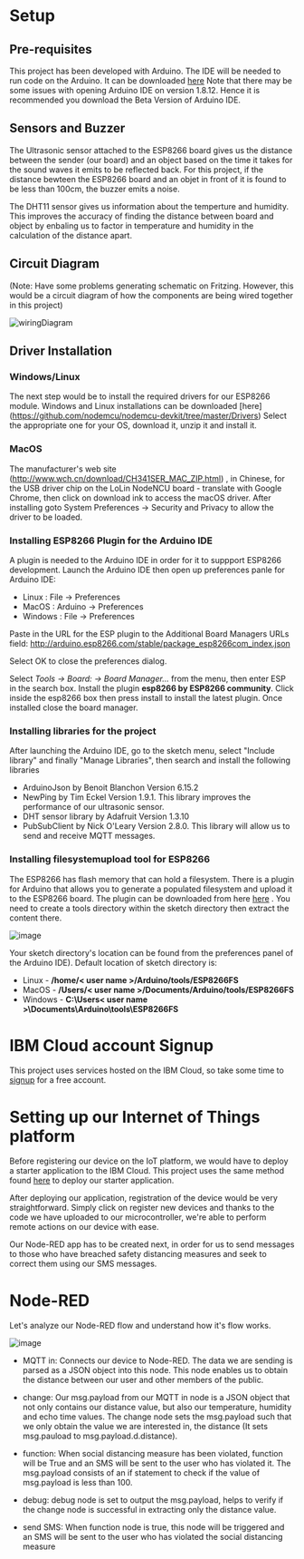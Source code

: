 # Setup
## Pre-requisites
This project has been developed with Arduino. The IDE will be needed to run code on the Arduino. It can be downloaded [here](https://www.arduino.cc/en/main/software) Note that there may be some issues with opening Arduino IDE on version 1.8.12.  Hence it is recommended you download the Beta Version of Arduino IDE.

## Sensors and Buzzer
The Ultrasonic sensor attached to the ESP8266 board gives us the distance between the sender (our board) and an object based on the time it takes for the sound waves it emits to be reflected back. For this project, if the distance bewteen the ESP8266 board and an objet in front of it is found to be less than 100cm, the buzzer emits a noise.

The DHT11 sensor gives us information about the temperture and humidity. This improves the accuracy of finding the distance between board and object by enbaling us to factor in temperature and humidity in the calculation of the distance apart.

## Circuit Diagram
(Note: Have some problems generating schematic on Fritzing. However, this would be a circuit diagram of how the components are being wired together in this project)

![wiringDiagram](https://user-images.githubusercontent.com/62842333/84584757-ca160b80-ae3a-11ea-84e1-079f564a9441.PNG)

## Driver Installation
### Windows/Linux
The next step would be to install the required drivers for our ESP8266 module. Windows and Linux installations can be downloaded [here] (https://github.com/nodemcu/nodemcu-devkit/tree/master/Drivers) Select the appropriate one for your OS, download it, unzip it and install it.

### MacOS 
The manufacturer's web site (http://www.wch.cn/download/CH341SER_MAC_ZIP.html) , in Chinese, for the USB driver chip on the LoLin NodeNCU board - translate with Google Chrome, then click on download ink to access the macOS driver. After installing goto System Preferences -> Security and Privacy to allow the driver to be loaded.

### Installing ESP8266 Plugin for the Arduino IDE
A plugin is needed to the Arduino IDE in order for it to suppport ESP8266 development. Launch the Arduino IDE then open up preferences panle for Arduino IDE:
- Linux : File -> Preferences
- MacOS : Arduino -> Preferences
- Windows : File -> Preferences

Paste in the URL for the ESP plugin to the Additional Board Managers URLs field:
http://arduino.esp8266.com/stable/package_esp8266com_index.json

Select OK to close the preferences dialog.

Select *Tools -> Board: -> Board Manager...* from the menu, then enter ESP in the search box. Install the plugin **esp8266 by ESP8266 community**. Click inside the esp8266 box then press install to install the latest plugin. Once installed close the board manager. 

### Installing libraries for the project
After launching the Arduino IDE, go to the sketch menu, select "Include library" and finally "Manage Libraries", then search and install the following libraries

- ArduinoJson by Benoit Blanchon Version 6.15.2
- NewPing by Tim Eckel Version 1.9.1. This library improves the performance of our ultrasonic sensor.
- DHT sensor library by Adafruit Version 1.3.10
- PubSubClient by Nick O'Leary Version 2.8.0. This library will allow us to send and receive MQTT messages.

### Installing filesystemupload tool for ESP8266 
The ESP8266 has flash memory that can hold a filesystem. There is a plugin for Arduino that allows you to generate a populated filesystem and upload it to the ESP8266 board. The plugin can be downloaded from here [here](https://github.com/esp8266/arduino-esp8266fs-plugin/releases) . You need to create a tools directory within the sketch directory then extract the content there.

![image](https://user-images.githubusercontent.com/62842333/84583354-4e13c780-ae2a-11ea-902b-00bb15eed80f.png)

Your sketch directory's location can be found from the preferences panel of the Arduino IDE). Default location of sketch directory is:

- Linux - **/home/< user name >/Arduino/tools/ESP8266FS**
- MacOS - **/Users/< user name >/Documents/Arduino/tools/ESP8266FS**
- Windows - **C:\Users< user name >\Documents\Arduino\tools\ESP8266FS**

# IBM Cloud account Signup
This project uses services hosted on the IBM Cloud, so take some time to [signup](https://cloud.ibm.com/login) for a free account. 

# Setting up our Internet of Things platform
Before registering our device on the IoT platform, we would have to deploy a starter application to the IBM Cloud. This project uses the same method found [here](https://github.com/binnes/esp8266Workshop/blob/master/en/part1/IOTCLOUD.md) to deploy our starter application.

After deploying our application, registration of the device would be very straightforward. Simply click on register new devices and thanks to the code we have uploaded to our microcontroller, we're able to perform remote actions on our device with ease. 

Our Node-RED app has to be created next, in order for us to send messages to those who have breached safety distancing measures and seek to correct them using our SMS messages. 

# Node-RED
Let's analyze our Node-RED flow and understand how it's flow works.

![image](https://user-images.githubusercontent.com/62842333/84583932-6dfab980-ae31-11ea-8600-345b71b0d44e.png)

- MQTT in: Connects our device to Node-RED. The data we are sending is parsed as a JSON object into this node. This node enables us to obtain the distance between our user and other members of the public.

- change: Our msg.payload from our MQTT in node is a JSON object that not only contains our distance value, but also our temperature, humidity and echo time values. The change node sets the msg.payload such that we only obtain the value we are interested in, the distance (It sets msg.pauload to msg.payload.d.distance). 

- function: When social distancing measure has been violated, function will be True and an SMS will be sent to the user who has violated it. The msg.payload consists of an if statement to check if the value of msg.payload is less than 100.
- debug: debug node is set to output the msg.payload, helps to verify if the change node is successful in extracting only the distance value.

- send SMS: When function node is true, this node will be triggered and an SMS will be sent to the user who has violated the social distancing measure


